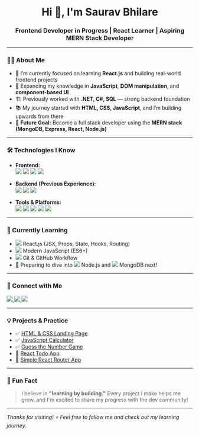 <h1 align="center">Hi 👋, I'm Saurav Bhilare</h1>
<h3 align="center">Frontend Developer in Progress | React Learner | Aspiring MERN Stack Developer</h3>

---

### 👨‍💻 About Me

- 🚀 I’m currently focused on learning **React.js** and building real-world frontend projects
- 🧠 Expanding my knowledge in **JavaScript**, **DOM manipulation**, and **component-based UI**
- 🏗️ Previously worked with **.NET, C#, SQL** — strong backend foundation
- 📚 My journey started with **HTML, CSS, JavaScript**, and I’m building upwards from there
- 🎯 **Future Goal:** Become a full stack developer using the **MERN stack (MongoDB, Express, React, Node.js)**

---

### 🛠️ Technologies I Know

- **Frontend:**  
  <img src="https://img.shields.io/badge/HTML5-E34F26?style=flat-square&logo=html5&logoColor=white" />
  <img src="https://img.shields.io/badge/CSS3-1572B6?style=flat-square&logo=css3&logoColor=white" />
  <img src="https://img.shields.io/badge/JavaScript-F7DF1E?style=flat-square&logo=javascript&logoColor=black" />
  <img src="https://img.shields.io/badge/Bootstrap-7952B3?style=flat-square&logo=bootstrap&logoColor=white" />

- **Backend (Previous Experience):**  
  <img src="https://img.shields.io/badge/C%23-239120?style=flat-square&logo=c-sharp&logoColor=white" />
  <img src="https://img.shields.io/badge/.NET-512BD4?style=flat-square&logo=dotnet&logoColor=white" />
  <img src="https://img.shields.io/badge/SQL_Server-CC2927?style=flat-square&logo=microsoftsqlserver&logoColor=white" />

- **Tools & Platforms:**  
  <img src="https://img.shields.io/badge/Git-F05032?style=flat-square&logo=git&logoColor=white" />
  <img src="https://img.shields.io/badge/GitHub-181717?style=flat-square&logo=github&logoColor=white" />
  <img src="https://img.shields.io/badge/Visual%20Studio-5C2D91?style=flat-square&logo=visualstudio&logoColor=white" />
  <img src="https://img.shields.io/badge/VS%20Code-007ACC?style=flat-square&logo=visualstudiocode&logoColor=white" />
  <img src="https://img.shields.io/badge/Postman-FF6C37?style=flat-square&logo=postman&logoColor=white" />
---

### 🚧 Currently Learning

- <img src="https://img.shields.io/badge/React-20232A?style=flat-square&logo=react&logoColor=61DAFB" /> React.js (JSX, Props, State, Hooks, Routing)  
- <img src="https://img.shields.io/badge/JavaScript%20ES6+-F7DF1E?style=flat-square&logo=javascript&logoColor=black" /> Modern JavaScript (ES6+)  
- <img src="https://img.shields.io/badge/Git-Git-F05032?style=flat-square&logo=git&logoColor=white" /> Git & GitHub Workflow  
- 📌 Preparing to dive into <img src="https://img.shields.io/badge/Node.js-339933?style=flat-square&logo=nodedotjs&logoColor=white" /> Node.js and <img src="https://img.shields.io/badge/MongoDB-47A248?style=flat-square&logo=mongodb&logoColor=white" /> MongoDB next!


---

### 🔗 Connect with Me

<p>
  <a href="https://www.linkedin.com/in/saurav-bhilare-98b394269/" target="_blank">
    <img src="https://img.shields.io/badge/-LinkedIn-blue?style=flat-square&logo=linkedin&logoColor=white" />
  </a>
  <a href="mailto:sauravbhilare43@gmail.com">
    <img src="https://img.shields.io/badge/-Email-red?style=flat-square&logo=gmail&logoColor=white" />
  </a>
  <a href="https://sauravbhilare.github.io/saurav-webdev/" target="_blank">
  <img src="https://img.shields.io/badge/Portfolio-Website-black?style=flat-square&logo=firefox&logoColor=white" />
</a>

</p>

---

### 💡 Projects & Practice

- ✅ [HTML & CSS Landing Page](#)
- ✅ [JavaScript Calculator](#)
- ✅ [Guess the Number Game](#)
- 🚧 [React Todo App](#)
- 🚧 [Simple React Router App](#)

---

### 📌 Fun Fact

> I believe in **"learning by building."** Every project I make helps me grow, and I'm excited to share my progress with the dev community!

---

_Thanks for visiting! ⭐ Feel free to follow me and check out my learning journey._
